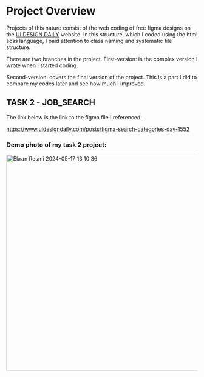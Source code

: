 # Project Overview
Projects of this nature consist of the web coding of free figma designs on the [UI DESIGN DAILY](https://www.uidesigndaily.com/) website. In this structure, which I coded using the html scss language, I paid attention to class naming and systematic file structure.

There are two branches in the project. 
First-version: is the complex version I wrote when I started coding. 

Second-version: covers the final version of the project. This is a part I did to compare my codes later and see how much I improved.


## TASK 2 - JOB_SEARCH

The link below is the link to the figma file I referenced:

https://www.uidesigndaily.com/posts/figma-search-categories-day-1552


### Demo photo of my task 2 project:
<img width="570" alt="Ekran Resmi 2024-05-17 13 10 36" src="https://github.com/aysunurterzi/Mobven_Aysu_Projects/assets/80470813/979f100e-f8ec-41fb-9ae6-f672cf713610">

